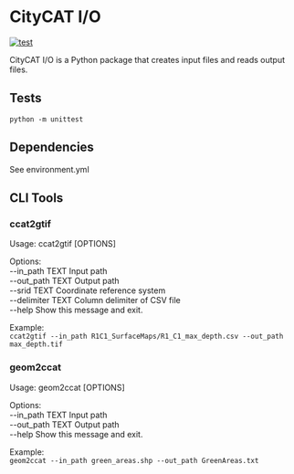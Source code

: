 # CityCAT I/O

[![test](https://github.com/nclwater/citycatio/workflows/build/badge.svg)](https://github.com/nclwater/citycatio/actions)

CityCAT I/O is a Python package that creates input files and reads output files.

## Tests

`python -m unittest`

## Dependencies

See environment.yml

## CLI Tools

### ccat2gtif
Usage: ccat2gtif [OPTIONS]

Options:  
  --in_path TEXT    Input path  
  --out_path TEXT   Output path  
  --srid TEXT       Coordinate reference system  
  --delimiter TEXT  Column delimiter of CSV file  
  --help            Show this message and exit.

Example:  
`ccat2gtif --in_path R1C1_SurfaceMaps/R1_C1_max_depth.csv --out_path max_depth.tif`

### geom2ccat
Usage: geom2ccat [OPTIONS]

Options:  
  --in_path TEXT   Input path  
  --out_path TEXT  Output path  
  --help           Show this message and exit.
  
 Example:  
`geom2ccat --in_path green_areas.shp --out_path GreenAreas.txt`
